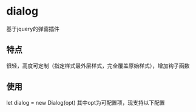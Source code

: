 # dialog
基于jquery的弹窗插件
## 特点
很轻，高度可定制（指定样式最外层样式，完全覆盖原始样式），增加钩子函数
## 使用
let dialog = new Dialog(opt)
其中opt为可配置项，现支持以下配置
